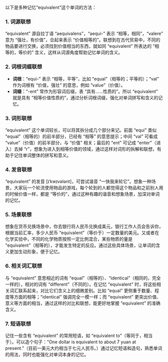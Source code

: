 以下是多种记忆“equivalent”这个单词的方法：

### 1. 词源联想
 “equivalent” 源自拉丁语 “aequivalens”，“aequi-” 表示 “相等，相同”，“valere” 意为 “强壮，有价值”，合起来表示 “价值相等的”。联想到在古代贸易中，不同的物品要进行交换，必须找到价值相当的东西，就如同 “equivalent” 所表达的 “相等的，等价的” 含义，这样从词源角度帮助记忆单词的含义。

### 2. 词根词缀联想
 - **词根**：“equi-” 表示 “相等，平等”，比如 “equal”（相等的；平等的）；“val” 作为词根有 “价值，强壮” 的意思，例如 “value”（价值）。
 - **词缀**：“-ent” 常作为形容词后缀，表 “具有……性质的”。所以 “equivalent” 就是具有 “相等价值性质的”，通过分析词根词缀，强化对单词拼写和含义的记忆。

### 3. 词形联想
 “equivalent” 这个单词较长，可以将其拆分成几个部分来记。前面 “equi” 类似 “equal”（相等的）的前半部分，已经有 “相等” 的意思提示；中间 “val” 可看成 “value”（价值）的前半部分，与 “价值” 相关；最后的 “ent” 可记成 “enter”（进入）去掉 “r”，想象为进入到相等价值的领域，通过这样对词形的拆解和联想，有助于记住单词整体的拼写和意义。

### 4. 发音联想
 “equivalent” 的发音 [ɪˈkwɪvələnt]，可尝试谐音 “一快我来轮它”。想象一种场景，大家玩一个轮流使用物品的游戏，每个轮到的人都觉得这个物品和之前别人用的时候价值一样，都是 “等价的”，通过这种有趣的谐音和想象场景，加深对单词的记忆。

### 5. 场景联想
想象在货币兑换场景中，你去银行将人民币兑换成美元，银行工作人员会告诉你，根据当前汇率，多少人民币 “equivalent”（等价于）一定数量的美元。又或者在化学实验中，不同的化学物质按照一定比例混合，某些物质的量是 “equivalent”（相等的），才能发生特定的反应。通过这些具体场景，让单词的含义更加生动形象，便于记忆。

### 6. 相关词汇联想
与 “equivalent” 意思相近的词有 “equal”（相等的）、“identical”（相同的，完全一样的），相对的词有 “different”（不同的）。在记忆 “equivalent” 时，将这些相关词汇联系起来，对比它们含义上的细微差别。比如 “equal” 更侧重于数量、程度等方面的相等；“identical” 强调完全一模一样；而 “equivalent” 更突出价值、意义等方面的相当，通过这样的对比和联想，能更好地掌握 “equivalent” 的准确含义。

### 7. 短语联想
记住一些含有 “equivalent” 的常用短语，如 “equivalent to”（等同于，相当于）。可以造个句子：“One dollar is equivalent to about 7 yuan at present.”（目前一美元大约相当于七元人民币。）通过记忆短语和造句，熟悉单词的用法，同时也能强化对单词本身的记忆。 